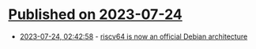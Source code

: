 # [Published on 2023-07-24](index.md)

* [2023-07-24, 02:42:58](https://lobste.rs/s/56bxqr/riscv64_is_now_official_debian) - [riscv64 is now an official Debian architecture](https://lists.debian.org/debian-riscv/2023/07/msg00053.html)
